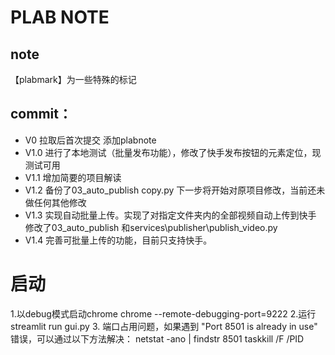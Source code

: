 # PLAB NOTE

## note
【plabmark】为一些特殊的标记

## commit：
- V0 拉取后首次提交 添加plabnote
- V1.0 进行了本地测试（批量发布功能），修改了快手发布按钮的元素定位，现测试可用
- V1.1 增加简要的项目解读
- V1.2 备份了03_auto_publish copy.py 下一步将开始对原项目修改，当前还未做任何其他修改
- V1.3 实现自动批量上传。实现了对指定文件夹内的全部视频自动上传到快手 修改了03_auto_publish 和services\publisher\publish_video.py
- V1.4 完善可批量上传的功能，目前只支持快手。


# 启动
1.以debug模式启动chrome 
chrome --remote-debugging-port=9222
2.运行
streamlit run gui.py
3. 端口占用问题，如果遇到 "Port 8501 is already in use" 错误，可以通过以下方法解决：
netstat -ano | findstr 8501
taskkill /F /PID <PID>

